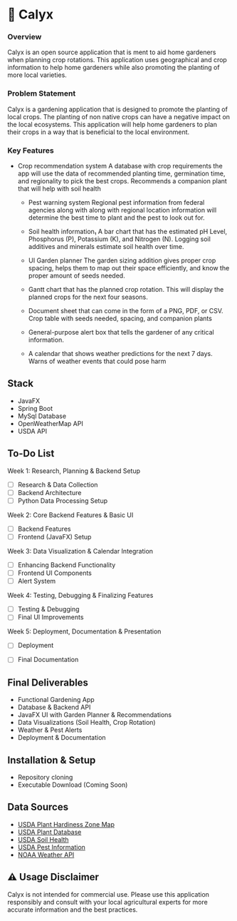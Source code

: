 # 🌱 Calyx


### Overview

Calyx is an open source application that is ment to aid home gardeners when planning crop rotations. This application  uses geographical and crop information to help home gardeners while also promoting the planting of more local varieties.


### Problem Statement

Calyx is a gardening application that is designed to promote the planting of local crops. The planting of non native crops can have a negative impact on the local ecosystems. This application will help home gardeners to plan their crops in a way that is beneficial to the local environment.


### Key Features

  - Crop recommendation system
		  A database with crop requirements the app will use the data of recommended planting time, germination time, and regionality to pick the best crops.
		    Recommends a companion plant that will help with soil health
			
	- Pest warning system
		  Regional pest information from federal agencies along with along with	regional location information will determine the best time to plant and the	pest to look out for.
		
	- Soil health information₁
		  A bar chart that has the estimated pH Level, Phosphorus (P), Potassium (K),	and Nitrogen (N).
			  Logging soil additives and minerals estimate soil health over time.
			
	- UI Garden planner
		  The garden sizing addition gives proper crop spacing, helps them to map out	their space efficiently, and know the proper amount of seeds needed.
		
	- Gantt chart that has the planned crop rotation.
		  This will display the planned crops for the next four seasons.
		
	- Document sheet that can come in the form of a PNG, PDF, or CSV.
		  Crop table with seeds needed, spacing, and companion plants
		
	- General-purpose alert box that tells the gardener of any critical information.
	
	- A calendar that shows weather predictions for the next 7 days.
		  Warns of weather events that could pose harm


## Stack
  - JavaFX
  - Spring Boot
  - MySql Database
  - OpenWeatherMap API
  - USDA API


## To-Do List
  Week 1:  Research, Planning & Backend Setup
  - [ ] Research & Data Collection
  - [ ] Backend Architecture
  - [ ] Python Data Processing Setup

  Week 2: Core Backend Features & Basic UI
  - [ ] Backend Features
  - [ ] Frontend (JavaFX) Setup

  Week 3: Data Visualization & Calendar Integration
  - [ ] Enhancing Backend Functionality
  - [ ] Frontend UI Components
  - [ ] Alert System
  
  Week 4: Testing, Debugging & Finalizing Features
  - [ ] Testing & Debugging
  - [ ] Final UI Improvements

  Week 5: Deployment, Documentation & Presentation
  - [ ] Deployment
  - [ ] Final Documentation


## Final Deliverables
  - Functional Gardening App
  - Database & Backend API
  - JavaFX UI with Garden Planner & Recommendations
  - Data Visualizations (Soil Health, Crop Rotation)
  - Weather & Pest Alerts
  - Deployment & Documentation


## Installation & Setup
  - Repository cloning
  - Executable Download (Coming Soon)


## Data Sources
  - [USDA Plant Hardiness Zone Map](https://planthardiness.ars.usda.gov/PHZMWeb/)
  - [USDA Plant Database](https://plants.sc.egov.usda.gov/Home.aspx)
  - [USDA Soil Health](https://www.nrcs.usda.gov/wps/portal/nrcs/main/soils/health/)
  - [USDA Pest Information](https://www.aphis.usda.gov/aphis/resources/pests-diseases/)
  - [NOAA Weather API](https://www.weather.gov/documentation/services-web-api)


## ⚠️ Usage Disclaimer

Calyx is not intended for commercial use. Please use this application responsibly and consult with your local agricultural experts for more accurate information and the best practices.
